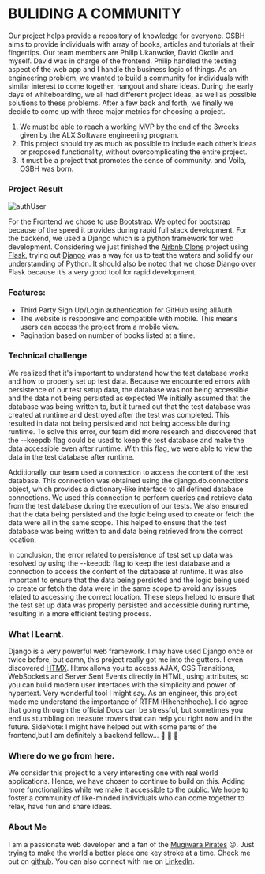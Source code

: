 # BULIDING A COMMUNITY

Our project helps provide a repository of knowledge for everyone. OSBH aims to provide individuals with array of books, articles and tutorials at their fingertips. Our team members are Philip Ukanwoke, David Okolie and myself. David was in charge of the frontend. Philip handled the testing aspect of the web app and I handle the business logic of things. As an engineering problem, we wanted to build a community for individuals with similar interest to come together, hangout and share ideas. 
During the early days of whiteboarding, we all had different project ideas, as well as possible solutions to these problems. After a few back and forth, we finally we decide to come up with three major metrics for choosing a project. 
1.	We must be able to reach a working MVP by the end of the 3weeks given by the ALX Software engineering program.
2.	This project should try as much as possible to include each other’s ideas or proposed functionality, without overcomplicating the entire project.
3.	It must be a project that promotes the sense of community.
and Voila, OSBH was born.

### Project Result
![authUser](https://user-images.githubusercontent.com/26916048/230170897-54db4301-f545-49db-a5f8-efbb0e5e46dd.PNG)

For the Frontend we chose to use [Bootstrap](https://getbootstrap.com/docs/5.0/getting-started/introduction/). We opted for bootstrap because of the speed it provides during rapid full stack development.
For the backend, we used a Django which is a python framework for web development.  Considering we just finished the [Airbnb Clone](https://github.com/rotex5/AirBnB_clone_v4) project using [Flask](https://flask.palletsprojects.com/en/2.2.x/), trying out [Django](https://www.djangoproject.com/start/) was a way for us to test the waters and solidify our understanding of Python. It should also be noted that we chose Django over Flask because it’s a very good tool for rapid development.
### Features: 
* Third Party Sign Up/Login authentication for GitHub using allAuth. 
* The website is responsive and compatible with mobile. This means users can access the project from a mobile view.
* Pagination based on number of books listed at a time.

### Technical challenge
We realized that it's important to understand how the test database works and how to properly set up test data. Because we encountered errors with persistence of our test setup data, the database was not being accessible and the data not being persisted as expected
We initially assumed that the database was being written to, but it turned out that the test database was created at runtime and destroyed after the test was completed. This resulted in data not being persisted and not being accessible during runtime.
To solve this error, our team did more research and discovered that the --keepdb flag could be used to keep the test database and make the data accessible even after runtime. With this flag, we were able to view the data in the test database after runtime.

Additionally, our team used a connection to access the content of the test database. This connection was obtained using the django.db.connections object, which provides a dictionary-like interface to all defined database connections. We used this connection to perform queries and retrieve data from the test database during the execution of our tests. 
We also ensured that the data being persisted and the logic being used to create or fetch the data were all in the same scope. This helped to ensure that the test database was being written to and data being retrieved from the correct location.

In conclusion, the error related to persistence of test set up data was resolved by using the --keepdb flag to keep the test database and a connection to access the content of the database at runtime. It was also important to ensure that the data being persisted and the logic being used to create or fetch the data were in the same scope to avoid any issues related to accessing the correct location. These steps helped to ensure that the test set up data was properly persisted and accessible during runtime, resulting in a more efficient testing process.

### What I Learnt.
Django is a very powerful web framework. I may have used Django once or twice before, but damn, this project really got me into the gutters. I even discovered [HTMX](https://htmx.org/).  Htmx allows you to access AJAX, CSS Transitions, WebSockets and Server Sent Events directly in HTML, using attributes, so you can build modern user interfaces with the simplicity and power of hypertext. Very wonderful tool I might say.  As an engineer, this project made me understand the importance of RTFM (Hhehehheehe).  I do agree that going through the official Docs can be stressful, but sometimes you end us stumbling on treasure trovers that can help you right now and in the future. 
SideNote: I might have helped out with some parts of the frontend,but I am definitely a backend fellow… :rofl: :rofl: :rofl:

### Where do we go from here.
We consider this project to a very interesting one with real world applications. Hence, we have chosen to continue to build on this. Adding more functionalities while we make it accessible to the public. We hope to foster a community of like-minded individuals who can come together to relax, have fun and share ideas. 

### About Me
I am a passionate web developer and a fan of the [Mugiwara Pirates](https://onepiece.fandom.com/wiki/Straw_Hat_Pirates) 😜. Just trying to make the world a better place one key stroke at a time. Check me out on [github](https://github.com/rotex5). You can also connect with me on [LinkedIn](http://www.linkedin.com/in/davidson-ogaraku-a9547aa7).
